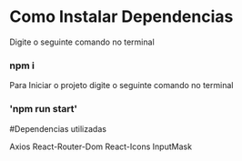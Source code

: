# Como Instalar Dependencias

Digite o seguinte comando no terminal

### npm i

Para Iniciar o projeto digite o seguinte comando no terminal

### 'npm run start'

#Dependencias utilizadas

Axios
React-Router-Dom
React-Icons
InputMask

